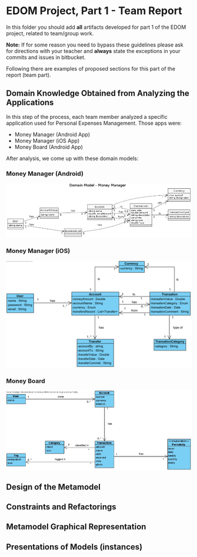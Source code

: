 # EDOM Project, Part 1 - Team Report

In this folder you should add **all** artifacts developed for part 1 of the EDOM project, related to team/group work.

**Note:** If for some reason you need to bypass these guidelines please ask for directions with your teacher and **always** state the exceptions in your commits and issues in bitbucket.

Following there are examples of proposed sections for this part of the report (team part).

## Domain Knowledge Obtained from Analyzing the Applications

In this step of the process, each team member analyzed a specific application used for Personal Expenses Management.
Those apps were:
- Money Manager (Android App)
- Money Manager (iOS App)
- Money Board (Android App)

After analysis, we come up with these domain models:

### Money Manager (Android)
![Money Manager Android Domain Model](../diagrams/domainModel_MoneyManager.png)

### Money Manager (iOS)
![Money Manager iOS Domain Model](../diagrams/MoneyManager_InnimMobileExp.png)

### Money Board
![Money Board Android Domain Model](../diagrams/MoneyBoard.jpg)

## Design of the Metamodel

## Constraints and Refactorings

## Metamodel Graphical Representation

## Presentations of Models (instances)
